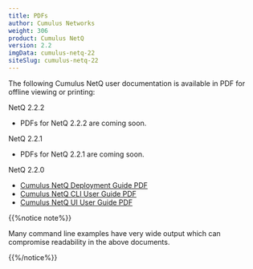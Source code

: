 ```yaml
---
title: PDFs
author: Cumulus Networks
weight: 306
product: Cumulus NetQ
version: 2.2
imgData: cumulus-netq-22
siteSlug: cumulus-netq-22
---
```


The following Cumulus NetQ user documentation is available in PDF for offline viewing or printing:

NetQ 2.2.2

- PDFs for NetQ 2.2.2 are coming soon.

NetQ 2.2.1

- PDFs for NetQ 2.2.1 are coming soon.

NetQ 2.2.0

- [Cumulus NetQ Deployment Guide PDF](https://s3-us-west-2.amazonaws.com/dev.docs.cumulusnetworks.com/pdfs/Cumulus_NetQ_220_Deployment_Guide.pdf)
- [Cumulus NetQ CLI User Guide PDF](https://s3-us-west-2.amazonaws.com/dev.docs.cumulusnetworks.com/pdfs/Cumulus_NetQ_220_CLI_User_Guide.pdf)
- [Cumulus NetQ UI User Guide PDF](https://s3-us-west-2.amazonaws.com/dev.docs.cumulusnetworks.com/pdfs/Cumulus_NetQ_220_UI_User_Guide.pdf)

{{%notice note%}}

Many command line examples have very wide output which can compromise readability in the above documents.

{{%/notice%}}
